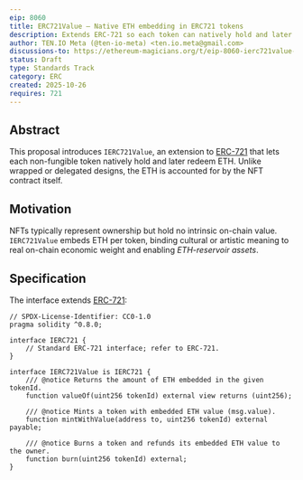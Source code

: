 ```yaml
---
eip: 8060
title: ERC721Value — Native ETH embedding in ERC721 tokens
description: Extends ERC-721 so each token can natively hold and later redeem a verifiable ETH balance within the NFT's own contract logic.
author: TEN.IO Meta (@ten-io-meta) <ten.io.meta@gmail.com>
discussions-to: https://ethereum-magicians.org/t/eip-8060-ierc721value-native-eth-embedding/25979
status: Draft
type: Standards Track
category: ERC
created: 2025-10-26
requires: 721
---
```


## Abstract
This proposal introduces `IERC721Value`, an extension to [ERC-721](./eip-721.md) that lets each non-fungible token natively hold and later redeem ETH. Unlike wrapped or delegated designs, the ETH is accounted for by the NFT contract itself.

## Motivation
NFTs typically represent ownership but hold no intrinsic on-chain value. `IERC721Value` embeds ETH per token, binding cultural or artistic meaning to real on-chain economic weight and enabling *ETH-reservoir assets*.

## Specification
The interface extends [ERC-721](./eip-721.md):

```solidity
// SPDX-License-Identifier: CC0-1.0
pragma solidity ^0.8.0;

interface IERC721 {
    // Standard ERC-721 interface; refer to ERC-721.
}

interface IERC721Value is IERC721 {
    /// @notice Returns the amount of ETH embedded in the given tokenId.
    function valueOf(uint256 tokenId) external view returns (uint256);

    /// @notice Mints a token with embedded ETH value (msg.value).
    function mintWithValue(address to, uint256 tokenId) external payable;

    /// @notice Burns a token and refunds its embedded ETH value to the owner.
    function burn(uint256 tokenId) external;
}


